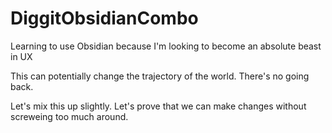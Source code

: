 # DiggitObsidianCombo
Learning to use Obsidian because I'm looking to become an absolute beast in UX

This can potentially change the trajectory of the world. There's no going back. 

Let's mix this up slightly. Let's prove that we can make changes without screweing too much around. 

